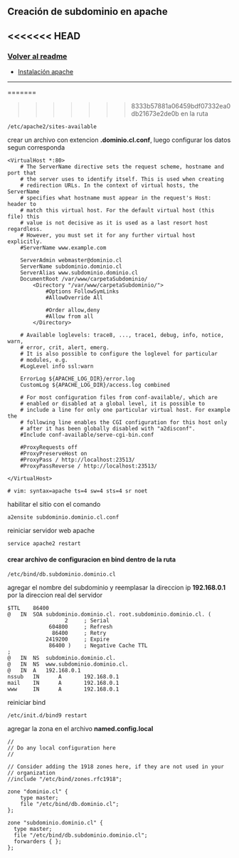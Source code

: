 ## Creación de subdominio en apache
<<<<<<< HEAD
---
### [Volver al readme](../../README.md) 
* [Instalación apache](instalacionApache.md) 
---
=======
>>>>>>> 8333b57881a06459bdf07332ea0db21673e2de0b
en la ruta 
~~~
/etc/apache2/sites-available
~~~
crear un archivo con extencion __.dominio.cl.conf__, luego configurar los datos segun corresponda
~~~
<VirtualHost *:80>
	# The ServerName directive sets the request scheme, hostname and port that
	# the server uses to identify itself. This is used when creating
	# redirection URLs. In the context of virtual hosts, the ServerName
	# specifies what hostname must appear in the request's Host: header to
	# match this virtual host. For the default virtual host (this file) this
	# value is not decisive as it is used as a last resort host regardless.
	# However, you must set it for any further virtual host explicitly.
	#ServerName www.example.com

	ServerAdmin webmaster@dominio.cl
	ServerName subdominio.dominio.cl
	ServerAlias www.subdominio.dominio.cl
	DocumentRoot /var/www/carpetaSubdominio/
    	<Directory "/var/www/carpetaSubdominio/">
        	#Options FollowSymLinks
	        #AllowOverride All

        	#Order allow,deny
	        #Allow from all
	    </Directory>

	# Available loglevels: trace8, ..., trace1, debug, info, notice, warn,
	# error, crit, alert, emerg.
	# It is also possible to configure the loglevel for particular
	# modules, e.g.
	#LogLevel info ssl:warn

	ErrorLog ${APACHE_LOG_DIR}/error.log
	CustomLog ${APACHE_LOG_DIR}/access.log combined

	# For most configuration files from conf-available/, which are
	# enabled or disabled at a global level, it is possible to
	# include a line for only one particular virtual host. For example the
	# following line enables the CGI configuration for this host only
	# after it has been globally disabled with "a2disconf".
	#Include conf-available/serve-cgi-bin.conf

	#ProxyRequests off
	#ProxyPreserveHost on
	#ProxyPass / http://localhost:23513/
	#ProxyPassReverse / http://localhost:23513/

</VirtualHost>

# vim: syntax=apache ts=4 sw=4 sts=4 sr noet
~~~

habilitar el sitio con el comando
~~~
a2ensite subdominio.dominio.cl.conf
~~~
reiniciar servidor web apache
~~~
service apache2 restart
~~~

#### crear archivo de configuracion en bind dentro de la ruta
~~~
/etc/bind/db.subdominio.dominio.cl
~~~
agregar el nombre del subdominio y reemplasar la direccion ip __192.168.0.1__ por la direccion real del servidor
~~~
$TTL	86400
@	IN	SOA	subdominio.dominio.cl. root.subdominio.dominio.cl. (
			      2		; Serial
			 604800		; Refresh
			  86400		; Retry
			2419200		; Expire
			 86400 )	; Negative Cache TTL
;
@	IN	NS	subdominio.dominio.cl.
@   IN  NS  www.subdominio.dominio.cl.
@	IN	A	192.168.0.1
nssub   IN      A       192.168.0.1
mail    IN      A       192.168.0.1
www     IN      A       192.168.0.1
~~~

reiniciar bind 
~~~
/etc/init.d/bind9 restart
~~~

agregar la zona en el archivo __named.config.local__

~~~
//
// Do any local configuration here
//

// Consider adding the 1918 zones here, if they are not used in your
// organization
//include "/etc/bind/zones.rfc1918";

zone "dominio.cl" {
	type master;
	file "/etc/bind/db.dominio.cl";
};

zone "subdominio.dominio.cl" {
  type master;
  file "/etc/bind/db.subdominio.dominio.cl";
  forwarders { };	
};
~~~
